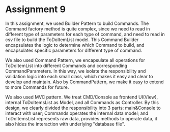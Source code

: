 # Assignment 9

In this assignment, we used Builder Pattern to build Commands. The Command factory method is quite complex, since we need to read in different type of parameters for each type of command, and need to read in csv file to build the ToDoItemList model. This Command Builder encapsulates the logic to determine which Command to build, and encapsulates specific parameters for different type of command.

We also used Command Pattern, we encapsulate all operations for ToDoItemList into different Commands and corresponding CommandParameters. In this way, we isolate the responsibility and validation logic into each small class, which makes it easy and clear to develop and maintain. Also by CommandPattern, we make it easy to extend to more Commands for future.

We also used MVC pattern. We treat CMD/Console as frontend UI(View), internal ToDoItemsList as Model, and all Commands as Controller. By this design, we clearly divided the responsibility into 3 parts: main&Console to interact with user; Commands operates the internal data model; and ToDoItemsList represents raw data, provides methods to operate data, it also hides the interaction with underlying "database file".